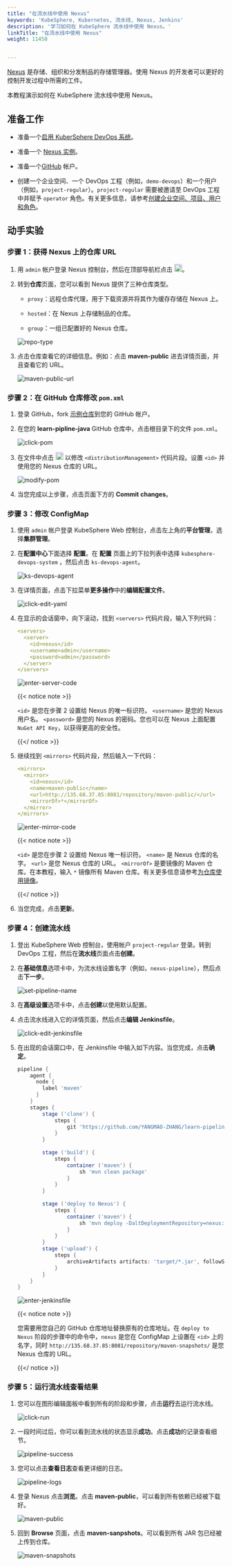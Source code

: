 ```yaml
---
title: "在流水线中使用 Nexus"
keywords: 'KubeSphere, Kubernetes, 流水线, Nexus, Jenkins'
description: '学习如何在 KubeSphere 流水线中使用 Nexus。'
linkTitle: "在流水线中使用 Nexus"
weight: 11450


---
```


[Nexus](https://www.sonatype.com/products/repository-oss) 是存储、组织和分发制品的存储管理器。使用 Nexus 的开发者可以更好的控制开发过程中所需的工件。

本教程演示如何在 KubeSphere 流水线中使用 Nexus。

## 准备工作

- 准备一个[启用 KuberSphere DevOps 系统](../../../../docs/pluggable-components/devops/)。

- 准备一个 [Nexus 实例](https://help.sonatype.com/repomanager3/installation)。

- 准备一个[GitHub](https://github.com/) 帐户。

- 创建一个企业空间、一个 DevOps 工程（例如，`demo-devops`）和一个用户（例如，`project-regular`）。`project-regular` 需要被邀请至 DevOps 工程中并赋予 `operator` 角色。有关更多信息，请参考[创建企业空间、项目、用户和角色](../../../quick-start/create-workspace-and-project/)。

## 动手实验

### 步骤 1：获得 Nexus 上的仓库 URL

1. 用 `admin` 帐户登录 Nexus 控制台，然后在顶部导航栏点击 <img src="/images/docs/devops-user-guide/examples/use-nexus-in-pipeline/gear.png" height="18px" />。

2. 转到**仓库**页面，您可以看到 Nexus 提供了三种仓库类型。

   - `proxy`：远程仓库代理，用于下载资源并将其作为缓存存储在 Nexus 上。

   - `hosted`：在 Nexus 上存储制品的仓库。

   - `group`：一组已配置好的 Nexus 仓库。

   ![repo-type](/images/docs/zh-cn/devops-user-guide/examples/use-nexus-in-pipeline/repo-type.png)

3. 点击仓库查看它的详细信息。例如：点击 **maven-public** 进去详情页面，并且查看它的 URL。

   ![maven-public-url](/images/docs/zh-cn/devops-user-guide/examples/use-nexus-in-pipeline/maven-public-url.png)

### 步骤 2：在 GitHub 仓库修改 `pom.xml`

1. 登录 GitHub，fork [示例仓库](https://github.com/devops-ws/learn-pipeline-java)到您的 GitHub 帐户。

2. 在您的 **learn-pipline-java** GitHub 仓库中，点击根目录下的文件 `pom.xml`。

   ![click-pom](/images/docs/zh-cn/devops-user-guide/examples/use-nexus-in-pipeline/click-pom.png)

3. 在文件中点击 <img src="/images/docs/zh-cn/devops-user-guide/examples/use-nexus-in-pipeline/github-edit-icon.png" height="18px" /> 以修改 `<distributionManagement>` 代码片段。设置 `<id>` 并使用您的 Nexus 仓库的 URL。

   ![modify-pom](/images/docs/zh-cn/devops-user-guide/examples/use-nexus-in-pipeline/modify-pom.png)

4. 当您完成以上步骤，点击页面下方的 **Commit changes**。

### 步骤 3：修改 ConfigMap

1. 使用 `admin` 帐户登录 KubeSphere Web 控制台，点击左上角的**平台管理**，选择**集群管理**。

2. 在**配置中心**下面选择 **配置**。在 **配置** 页面上的下拉列表中选择 `kubesphere-devops-system` ，然后点击 `ks-devops-agent`。

   ![ks-devops-agent](/images/docs/zh-cn/devops-user-guide/examples/use-nexus-in-pipeline/ks-devops-agent.png)

3. 在详情页面，点击下拉菜单**更多操作**中的**编辑配置文件**。

   ![click-edit-yaml](/images/docs/zh-cn/devops-user-guide/examples/use-nexus-in-pipeline/click-edit-yaml.png)

4. 在显示的会话窗中，向下滚动，找到 `<servers>` 代码片段，输入下列代码：

   ```yaml
   <servers>
     <server>
       <id>nexus</id>
       <username>admin</username>
       <password>admin</password>
     </server>
   </servers>
   ```

   ![enter-server-code](/images/docs/zh-cn/devops-user-guide/examples/use-nexus-in-pipeline/enter-server-code.png)

   {{< notice note >}}

   `<id>` 是您在步骤 2 设置给 Nexus 的唯一标识符。 `<username>` 是您的 Nexus 用户名。 `<password>` 是您的 Nexus 的密码。您也可以在 Nexus 上面配置  `NuGet API Key`，以获得更高的安全性。

   {{</ notice >}}

5. 继续找到 `<mirrors>` 代码片段，然后输入一下代码：

   ```yaml
   <mirrors>
     <mirror>
       <id>nexus</id>
       <name>maven-public</name>
       <url>http://135.68.37.85:8081/repository/maven-public/</url>
       <mirrorOf>*</mirrorOf>
     </mirror>
   </mirrors>
   ```

   ![enter-mirror-code](/images/docs/zh-cn/devops-user-guide/examples/use-nexus-in-pipeline/enter-mirror-code.png)

   {{< notice note >}}

   `<id>` 是您在步骤 2 设置给 Nexus 唯一标识符。 `<name>` 是 Nexus 仓库的名字。 `<url>` 是您 Nexus 仓库的 URL。 `<mirrorOf>` 是要镜像的 Maven 仓库。在本教程，输入 `*` 镜像所有 Maven 仓库。有关更多信息请参考[为仓库使用镜像](http://maven.apache.org/guides/mini/guide-mirror-settings.html)。

   {{</ notice >}}

6. 当您完成，点击**更新**。

### 步骤 4：创建流水线

1. 登出 KubeSphere Web 控制台，使用帐户 `project-regular` 登录。转到 DevOps 工程，然后在**流水线**页面点击**创建**。

2. 在**基础信息**选项卡中，为流水线设置名字（例如，`nexus-pipeline`），然后点击**下一步**。

   ![set-pipeline-name](/images/docs/zh-cn/devops-user-guide/examples/use-nexus-in-pipeline/set-pipeline-name.png)

3. 在**高级设置**选项卡中，点击**创建**以使用默认配置。

4. 点击流水线进入它的详情页面，然后点击**编辑 Jenkinsfile**。

   ![click-edit-jenkinsfile](/images/docs/zh-cn/devops-user-guide/examples/use-nexus-in-pipeline/click-edit-jenkinsfile.png)

5. 在出现的会话窗口中，在 Jenkinsfile 中输入如下内容。当您完成，点击**确定**。

   ```groovy
   pipeline {
       agent {
         node {
           label 'maven'
         }
       }
       stages {
           stage ('clone') {
               steps {
                   git 'https://github.com/YANGMAO-ZHANG/learn-pipeline-java.git'
               }
           }
           
           stage ('build') {
               steps {
                   container ('maven') {
                       sh 'mvn clean package'
                   }
               }  
           }
           
           stage ('deploy to Nexus') {
               steps {
                   container ('maven') {
                       sh 'mvn deploy -DaltDeploymentRepository=nexus::default::http://135.68.37.85:8081/repository/maven-snapshots/'
                   }   
               }
           }
           stage ('upload') {
               steps {
                   archiveArtifacts artifacts: 'target/*.jar', followSymlinks: false
               }
           }
       }
   }
   ```

   ![enter-jenkinsfile](/images/docs/zh-cn/devops-user-guide/examples/use-nexus-in-pipeline/enter-jenkinsfile.png)

   {{< notice note >}}

   您需要用您自己的 GitHub 仓库地址替换原有的仓库地址。在 `deploy to Nexus` 阶段的步骤中的命令中，`nexus` 是您在 ConfigMap 上设置在 `<id>` 上的名字，同时 `http://135.68.37.85:8081/repository/maven-snapshots/` 是您 Nexus 仓库的 URL。

   {{</ notice >}}

### 步骤 5：运行流水线查看结果

1. 您可以在图形编辑面板中看到所有的阶段和步骤，点击**运行**去运行流水线。

   ![click-run](/images/docs/zh-cn/devops-user-guide/examples/use-nexus-in-pipeline/click-run.png)

2. 一段时间过后，你可以看到流水线的状态显示**成功**。点击**成功**的记录查看细节。 

   ![pipeline-success](/images/docs/zh-cn/devops-user-guide/examples/use-nexus-in-pipeline/pipeline-success.png)

3. 您可以点击**查看日志**查看更详细的日志。

   ![pipeline-logs](/images/docs/zh-cn/devops-user-guide/examples/use-nexus-in-pipeline/pipeline-logs.png)

4. 登录 Nexus 点击**浏览**。点击 **maven-public**，可以看到所有依赖已经被下载好。

   ![maven-public](/images/docs/zh-cn/devops-user-guide/examples/use-nexus-in-pipeline/maven-public.png)

5. 回到 **Browse** 页面，点击 **maven-sanpshots**。可以看到所有 JAR 包已经被上传到仓库。

   ![maven-snapshots](/images/docs/zh-cn/devops-user-guide/examples/use-nexus-in-pipeline/maven-snapshots.png)



